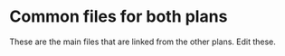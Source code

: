 # Common files for both plans

These are the main files that are linked from the other plans. Edit these.